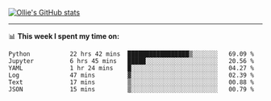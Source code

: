 <!--
**icedpanda/icedpanda** is a ✨ _special_ ✨ repository because its `README.md` (this file) appears on your GitHub profile.

Here are some ideas to get you started:

- 🔭 I’m currently working on ...
- 🌱 I’m currently learning ...
- 👯 I’m looking to collaborate on ...
- 🤔 I’m looking for help with ...
- 💬 Ask me about ...
- 📫 How to reach me: ...
- 😄 Pronouns: ...
- ⚡ Fun fact: ...
-->
[![Ollie's GitHub stats](https://github-readme-stats-icedpanda.vercel.app/api?username=icedpanda&count_private=true&show_icons=true)](https://github.com/icedpanda)

---
📊 **This week I spent my time on:**
<!--START_SECTION:waka-->

```text
Python           22 hrs 42 mins  █████████████████▒░░░░░░░   69.09 %
Jupyter          6 hrs 45 mins   █████░░░░░░░░░░░░░░░░░░░░   20.56 %
YAML             1 hr 24 mins    █░░░░░░░░░░░░░░░░░░░░░░░░   04.27 %
Log              47 mins         ▓░░░░░░░░░░░░░░░░░░░░░░░░   02.39 %
Text             17 mins         ▒░░░░░░░░░░░░░░░░░░░░░░░░   00.88 %
JSON             15 mins         ▒░░░░░░░░░░░░░░░░░░░░░░░░   00.79 %
```

<!--END_SECTION:waka-->
